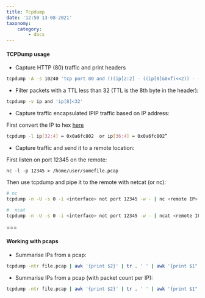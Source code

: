 ```yaml
---
title: Tcpdump
date: '12:50 13-08-2021'
taxonomy:
    category:
        - docs
---
```


#### TCPDump usage

* Capture HTTP (80) traffic and print headers

```bash
tcpdump -A -s 10240 'tcp port 80 and (((ip[2:2] - ((ip[0]&0xf)<<2)) - ((tcp[12]&0xf0)>>2)) != 0)' | egrep --line-buffered "^........(GET |HTTP\/|POST |HEAD )|^[A-Za-z0-9-]+: " | sed -r 's/^........(GET |HTTP\/|POST |HEAD )/\n\1/g'
```

* Filter packets with a TTL less than 32 (TTL is the 8th byte in the header):

```bash 
tcpdump -v ip and 'ip[8]<32'
```

* Capture traffic encapsulated IPIP traffic based on IP address:

First convert the IP to hex [here](https://www.browserling.com/tools/ip-to-hex)

```bash
tcpdump -l ip[32:4] = 0x0a6fc802  or ip[36:4] = 0x0a6fc802”
```

* Capture traffic and send it to a remote location:

First listen on port 12345 on the remote:

```
nc -l -p 12345 > /home/user/somefile.pcap
```

Then use tcpdump and pipe it to the remote with netcat (or nc):

```bash
# nc
tcpdump -n -U -s 0 -i <interface> not port 12345 -w - | nc <remote IP> 12345

#  ncat
tcpdump -n -U -s 0 -i <interface> not port 12345 -w - | ncat <remote IP> 12345
```

===

#### Working with pcaps

* Summarise IPs from a pcap:

```bash
tcpdump -ntr file.pcap | awk '{print $2}' | tr . ' ' | awk '{print $1"."$2"."$3"."$4}' | sort | uniq -c | awk ' {print $2}'
```

* Summarise IPs from a pcap (with packet count per IP):

```bash
tcpdump -ntr file.pcap | awk '{print $2}' | tr . ' ' | awk '{print $1"."$2"."$3"."$4}' | sort | uniq -c | awk ' {print $2 "\t" $1 }'
```
